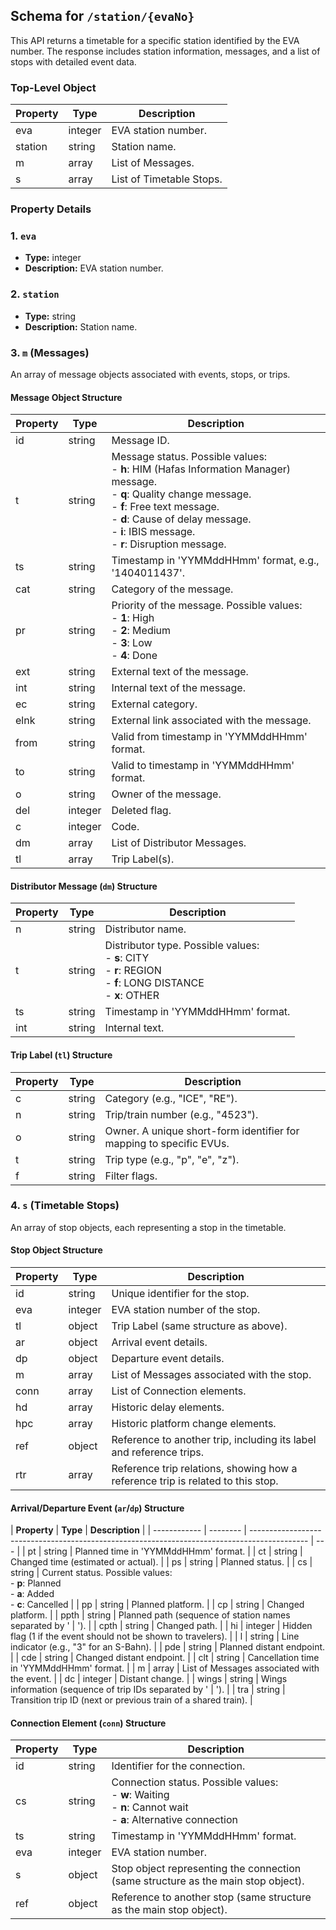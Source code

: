 ## **Schema for `/station/{evaNo}`**

This API returns a timetable for a specific station identified by the EVA number. The response includes station information, messages, and a list of stops with detailed event data.

### **Top-Level Object**

| **Property** | **Type** | **Description**          |
| ------------ | -------- | ------------------------ |
| eva          | integer  | EVA station number.      |
| station      | string   | Station name.            |
| m            | array    | List of Messages.        |
| s            | array    | List of Timetable Stops. |

### **Property Details**

### **1. `eva`**

- **Type:** integer
- **Description:** EVA station number.

### **2. `station`**

- **Type:** string
- **Description:** Station name.

### **3. `m` (Messages)**

An array of message objects associated with events, stops, or trips.

#### **Message Object Structure**

| **Property** | **Type** | **Description**                                                                                                                                                                                                                                        |
| ------------ | -------- | ------------------------------------------------------------------------------------------------------------------------------------------------------------------------------------------------------------------------------------------------------ |
| id           | string   | Message ID.                                                                                                                                                                                                                                            |
| t            | string   | Message status. Possible values:<br>- **h**: HIM (Hafas Information Manager) message.<br>- **q**: Quality change message.<br>- **f**: Free text message.<br>- **d**: Cause of delay message.<br>- **i**: IBIS message.<br>- **r**: Disruption message. |
| ts           | string   | Timestamp in 'YYMMddHHmm' format, e.g., '1404011437'.                                                                                                                                                                                                  |
| cat          | string   | Category of the message.                                                                                                                                                                                                                               |
| pr           | string   | Priority of the message. Possible values:<br>- **1**: High<br>- **2**: Medium<br>- **3**: Low<br>- **4**: Done                                                                                                                                         |
| ext          | string   | External text of the message.                                                                                                                                                                                                                          |
| int          | string   | Internal text of the message.                                                                                                                                                                                                                          |
| ec           | string   | External category.                                                                                                                                                                                                                                     |
| elnk         | string   | External link associated with the message.                                                                                                                                                                                                             |
| from         | string   | Valid from timestamp in 'YYMMddHHmm' format.                                                                                                                                                                                                           |
| to           | string   | Valid to timestamp in 'YYMMddHHmm' format.                                                                                                                                                                                                             |
| o            | string   | Owner of the message.                                                                                                                                                                                                                                  |
| del          | integer  | Deleted flag.                                                                                                                                                                                                                                          |
| c            | integer  | Code.                                                                                                                                                                                                                                                  |
| dm           | array    | List of Distributor Messages.                                                                                                                                                                                                                          |
| tl           | array    | Trip Label(s).                                                                                                                                                                                                                                         |

#### **Distributor Message (`dm`) Structure**

| **Property** | **Type** | **Description**                                                                                                    |
| ------------ | -------- | ------------------------------------------------------------------------------------------------------------------ |
| n            | string   | Distributor name.                                                                                                  |
| t            | string   | Distributor type. Possible values:<br>- **s**: CITY<br>- **r**: REGION<br>- **f**: LONG DISTANCE<br>- **x**: OTHER |
| ts           | string   | Timestamp in 'YYMMddHHmm' format.                                                                                  |
| int          | string   | Internal text.                                                                                                     |

#### **Trip Label (`tl`) Structure**

| **Property** | **Type** | **Description**                                                     |
| ------------ | -------- | ------------------------------------------------------------------- |
| c            | string   | Category (e.g., "ICE", "RE").                                       |
| n            | string   | Trip/train number (e.g., "4523").                                   |
| o            | string   | Owner. A unique short-form identifier for mapping to specific EVUs. |
| t            | string   | Trip type (e.g., "p", "e", "z").                                    |
| f            | string   | Filter flags.                                                       |

### **4. `s` (Timetable Stops)**

An array of stop objects, each representing a stop in the timetable.

#### **Stop Object Structure**

| **Property** | **Type** | **Description**                                                                 |
| ------------ | -------- | ------------------------------------------------------------------------------- |
| id           | string   | Unique identifier for the stop.                                                 |
| eva          | integer  | EVA station number of the stop.                                                 |
| tl           | object   | Trip Label (same structure as above).                                           |
| ar           | object   | Arrival event details.                                                          |
| dp           | object   | Departure event details.                                                        |
| m            | array    | List of Messages associated with the stop.                                      |
| conn         | array    | List of Connection elements.                                                    |
| hd           | array    | Historic delay elements.                                                        |
| hpc          | array    | Historic platform change elements.                                              |
| ref          | object   | Reference to another trip, including its label and reference trips.             |
| rtr          | array    | Reference trip relations, showing how a reference trip is related to this stop. |

#### **Arrival/Departure Event (`ar`/`dp`) Structure**

| **Property** | **Type** | **Description**                                                                              |
| ------------ | -------- | -------------------------------------------------------------------------------------------- | --- |
| pt           | string   | Planned time in 'YYMMddHHmm' format.                                                         |
| ct           | string   | Changed time (estimated or actual).                                                          |
| ps           | string   | Planned status.                                                                              |
| cs           | string   | Current status. Possible values:<br>- **p**: Planned<br>- **a**: Added<br>- **c**: Cancelled |
| pp           | string   | Planned platform.                                                                            |
| cp           | string   | Changed platform.                                                                            |
| ppth         | string   | Planned path (sequence of station names separated by '                                       | '). |
| cpth         | string   | Changed path.                                                                                |
| hi           | integer  | Hidden flag (1 if the event should not be shown to travelers).                               |
| l            | string   | Line indicator (e.g., "3" for an S-Bahn).                                                    |
| pde          | string   | Planned distant endpoint.                                                                    |
| cde          | string   | Changed distant endpoint.                                                                    |
| clt          | string   | Cancellation time in 'YYMMddHHmm' format.                                                    |
| m            | array    | List of Messages associated with the event.                                                  |
| dc           | integer  | Distant change.                                                                              |
| wings        | string   | Wings information (sequence of trip IDs separated by '                                       | '). |
| tra          | string   | Transition trip ID (next or previous train of a shared train).                               |

#### **Connection Element (`conn`) Structure**

| **Property** | **Type** | **Description**                                                                                                    |
| ------------ | -------- | ------------------------------------------------------------------------------------------------------------------ |
| id           | string   | Identifier for the connection.                                                                                     |
| cs           | string   | Connection status. Possible values:<br>- **w**: Waiting<br>- **n**: Cannot wait<br>- **a**: Alternative connection |
| ts           | string   | Timestamp in 'YYMMddHHmm' format.                                                                                  |
| eva          | integer  | EVA station number.                                                                                                |
| s            | object   | Stop object representing the connection (same structure as the main stop object).                                  |
| ref          | object   | Reference to another stop (same structure as the main stop object).                                                |
